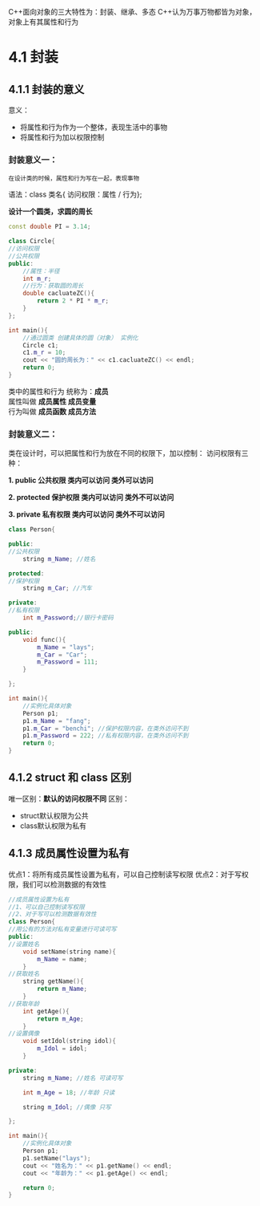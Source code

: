 C++面向对象的三大特性为：封装、继承、多态
C++认为万事万物都皆为对象，对象上有其属性和行为

# 4.1 封装
## 4.1.1 封装的意义
意义：
- 将属性和行为作为一个整体，表现生活中的事物
- 将属性和行为加以权限控制

### 封装意义一：
    在设计类的时候，属性和行为写在一起，表现事物
语法：class 类名{   访问权限：属性 / 行为};

**设计一个圆类，求圆的周长**
```cpp
const double PI = 3.14;

class Circle{
//访问权限
//公共权限
public:
    //属性：半径
    int m_r;
    //行为：获取圆的周长
    double cacluateZC(){
        return 2 * PI * m_r;
    }
};

int main(){
    //通过圆类 创建具体的圆（对象） 实例化
    Circle c1;
    c1.m_r = 10;
    cout << "圆的周长为：" << c1.cacluateZC() << endl;
    return 0;
}
```

类中的属性和行为 统称为：**成员**<br>
属性叫做 **成员属性 成员变量**<br>
行为叫做 **成员函数 成员方法**

### 封装意义二：
类在设计时，可以把属性和行为放在不同的权限下，加以控制：
访问权限有三种：

**1. public   公共权限        类内可以访问    类外可以访问**

**2. protected    保护权限    类内可以访问    类外不可以访问**

**3. private  私有权限        类内可以访问    类外不可以访问**

```cpp
class Person{

public:
//公共权限
    string m_Name; //姓名

protected:
//保护权限
    string m_Car; //汽车

private:
//私有权限
    int m_Password;//银行卡密码

public:
    void func(){
        m_Name = "lays";
        m_Car = "Car";
        m_Password = 111;
    }

};

int main(){
    //实例化具体对象
    Person p1;
    p1.m_Name = "fang";
    p1.m_Car = "benchi"; //保护权限内容，在类外访问不到
    p1.m_Password = 222; //私有权限内容，在类外访问不到
    return 0;
}
```

## 4.1.2 struct 和 class 区别
唯一区别：**默认的访问权限不同**
区别：
- struct默认权限为公共
- class默认权限为私有

## 4.1.3 成员属性设置为私有
优点1：将所有成员属性设置为私有，可以自己控制读写权限
优点2：对于写权限，我们可以检测数据的有效性

```cpp
//成员属性设置为私有
//1、可以自己控制读写权限
//2、对于写可以检测数据有效性
class Person{
//用公有的方法对私有变量进行可读可写
public:
//设置姓名
    void setName(string name){
        m_Name = name;
    }
//获取姓名
    string getName(){
        return m_Name;
    }
//获取年龄
    int getAge(){
        return m_Age;
    }
//设置偶像
    void setIdol(string idol){
        m_Idol = idol;
    }

private:
    string m_Name; //姓名 可读可写

    int m_Age = 18; //年龄 只读

    string m_Idol; //偶像 只写

};

int main(){
    //实例化具体对象
    Person p1;
    p1.setName("lays");
    cout << "姓名为：" << p1.getName() << endl;
    cout << "年龄为：" << p1.getAge() << endl;

    return 0;
}
```